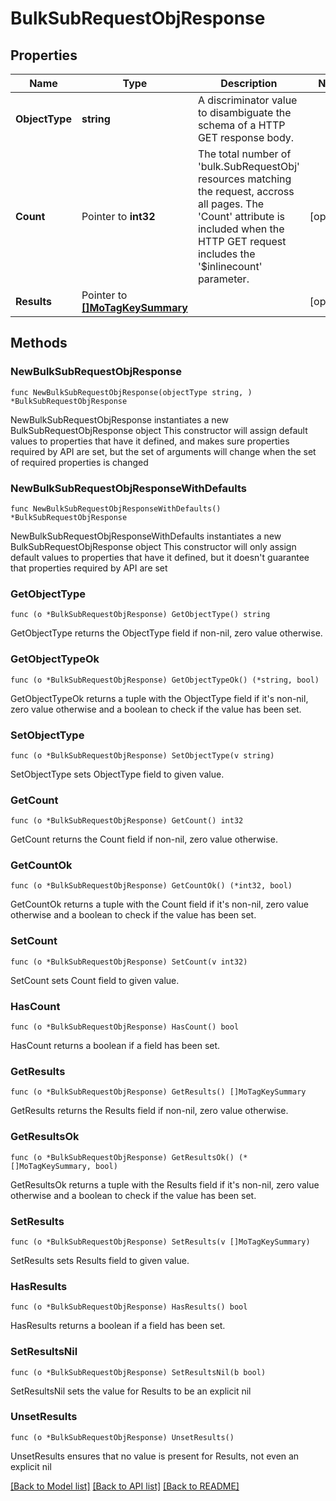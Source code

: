 # BulkSubRequestObjResponse

## Properties

Name | Type | Description | Notes
------------ | ------------- | ------------- | -------------
**ObjectType** | **string** | A discriminator value to disambiguate the schema of a HTTP GET response body. | 
**Count** | Pointer to **int32** | The total number of &#39;bulk.SubRequestObj&#39; resources matching the request, accross all pages. The &#39;Count&#39; attribute is included when the HTTP GET request includes the &#39;$inlinecount&#39; parameter. | [optional] 
**Results** | Pointer to [**[]MoTagKeySummary**](MoTagKeySummary.md) |  | [optional] 

## Methods

### NewBulkSubRequestObjResponse

`func NewBulkSubRequestObjResponse(objectType string, ) *BulkSubRequestObjResponse`

NewBulkSubRequestObjResponse instantiates a new BulkSubRequestObjResponse object
This constructor will assign default values to properties that have it defined,
and makes sure properties required by API are set, but the set of arguments
will change when the set of required properties is changed

### NewBulkSubRequestObjResponseWithDefaults

`func NewBulkSubRequestObjResponseWithDefaults() *BulkSubRequestObjResponse`

NewBulkSubRequestObjResponseWithDefaults instantiates a new BulkSubRequestObjResponse object
This constructor will only assign default values to properties that have it defined,
but it doesn't guarantee that properties required by API are set

### GetObjectType

`func (o *BulkSubRequestObjResponse) GetObjectType() string`

GetObjectType returns the ObjectType field if non-nil, zero value otherwise.

### GetObjectTypeOk

`func (o *BulkSubRequestObjResponse) GetObjectTypeOk() (*string, bool)`

GetObjectTypeOk returns a tuple with the ObjectType field if it's non-nil, zero value otherwise
and a boolean to check if the value has been set.

### SetObjectType

`func (o *BulkSubRequestObjResponse) SetObjectType(v string)`

SetObjectType sets ObjectType field to given value.


### GetCount

`func (o *BulkSubRequestObjResponse) GetCount() int32`

GetCount returns the Count field if non-nil, zero value otherwise.

### GetCountOk

`func (o *BulkSubRequestObjResponse) GetCountOk() (*int32, bool)`

GetCountOk returns a tuple with the Count field if it's non-nil, zero value otherwise
and a boolean to check if the value has been set.

### SetCount

`func (o *BulkSubRequestObjResponse) SetCount(v int32)`

SetCount sets Count field to given value.

### HasCount

`func (o *BulkSubRequestObjResponse) HasCount() bool`

HasCount returns a boolean if a field has been set.

### GetResults

`func (o *BulkSubRequestObjResponse) GetResults() []MoTagKeySummary`

GetResults returns the Results field if non-nil, zero value otherwise.

### GetResultsOk

`func (o *BulkSubRequestObjResponse) GetResultsOk() (*[]MoTagKeySummary, bool)`

GetResultsOk returns a tuple with the Results field if it's non-nil, zero value otherwise
and a boolean to check if the value has been set.

### SetResults

`func (o *BulkSubRequestObjResponse) SetResults(v []MoTagKeySummary)`

SetResults sets Results field to given value.

### HasResults

`func (o *BulkSubRequestObjResponse) HasResults() bool`

HasResults returns a boolean if a field has been set.

### SetResultsNil

`func (o *BulkSubRequestObjResponse) SetResultsNil(b bool)`

 SetResultsNil sets the value for Results to be an explicit nil

### UnsetResults
`func (o *BulkSubRequestObjResponse) UnsetResults()`

UnsetResults ensures that no value is present for Results, not even an explicit nil

[[Back to Model list]](../README.md#documentation-for-models) [[Back to API list]](../README.md#documentation-for-api-endpoints) [[Back to README]](../README.md)


